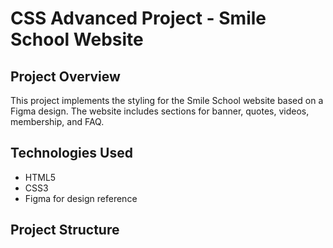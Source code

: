# CSS Advanced Project - Smile School Website

## Project Overview
This project implements the styling for the Smile School website based on a Figma design. The website includes sections for banner, quotes, videos, membership, and FAQ.

## Technologies Used
- HTML5
- CSS3
- Figma for design reference

## Project Structure
